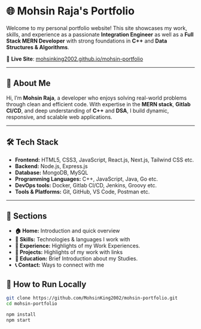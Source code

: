 # 🌐 Mohsin Raja's Portfolio

Welcome to my personal portfolio website! This site showcases my work, skills, and experience as a passionate **Integration Engineer** as well as a **Full Stack MERN Developer** with strong foundations in **C++** and **Data Structures & Algorithms**.

🔗 **Live Site**: [mohsinking2002.github.io/mohsin-portfolio](https://mohsinking2002.github.io/mohsin-portfolio)

---

## 🚀 About Me

Hi, I’m **Mohsin Raja**, a developer who enjoys solving real-world problems through clean and efficient code. With expertise in the **MERN stack**, **Gitlab CI/CD**, and deep understanding of **C++** and **DSA**, I build dynamic, responsive, and scalable web applications.

---

## 🛠️ Tech Stack

- **Frontend:** HTML5, CSS3, JavaScript, React.js, Next.js, Tailwind CSS etc.
- **Backend:** Node.js, Express.js
- **Database:** MongoDB, MySQL
- **Programming Languages:** C++, JavaScript, Java, Go etc.
- **DevOps tools:** Docker, Gitlab CI/CD, Jenkins, Groovy etc.
- **Tools & Platforms:** Git, GitHub, VS Code, Postman etc.

---

## 📁 Sections

- **🏠 Home:** Introduction and quick overview
- **🧠 Skills:** Technologies & languages I work with
- **📂 Experience:** Highlights of my Work Experiences.
- **📂 Projects:** Highlights of my work with links
- **📂 Education:** Brief Introduction about my Studies.
- **📞 Contact:** Ways to connect with me

## 📌 How to Run Locally

```bash
git clone https://github.com/MohsinKing2002/mohsin-portfolio.git
cd mohsin-portfolio

npm install
npm start
```

